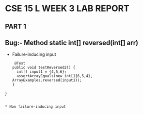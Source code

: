 # CSE 15 L WEEK 3 LAB REPORT 

## PART 1 

## Bug:- Method static int[] reversed(int[] arr)

* Failure-inducing input
  
  ```
   @Test
  public void testReversed2() {
    int[] input1 = {4,5,6};
    assertArrayEquals(new int[]{6,5,4}, ArrayExamples.reversed(input1));
  }
} 
```

* Non failure-inducing input

  

